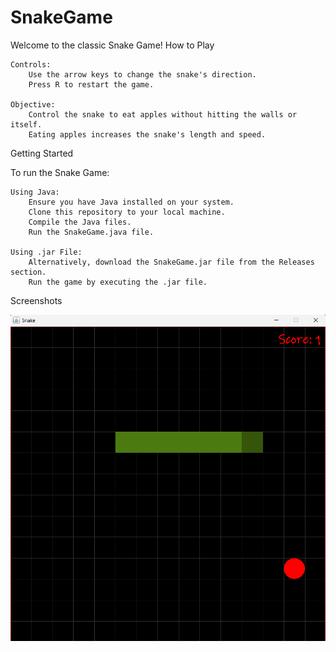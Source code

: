 # SnakeGame

Welcome to the classic Snake Game!
How to Play

    Controls:
        Use the arrow keys to change the snake's direction.
        Press R to restart the game.

    Objective:
        Control the snake to eat apples without hitting the walls or itself.
        Eating apples increases the snake's length and speed.

Getting Started

To run the Snake Game:

    Using Java:
        Ensure you have Java installed on your system.
        Clone this repository to your local machine.
        Compile the Java files.
        Run the SnakeGame.java file.

    Using .jar File:
        Alternatively, download the SnakeGame.jar file from the Releases section.
        Run the game by executing the .jar file.

Screenshots

![SnakeGame](SnakeGame.png)
